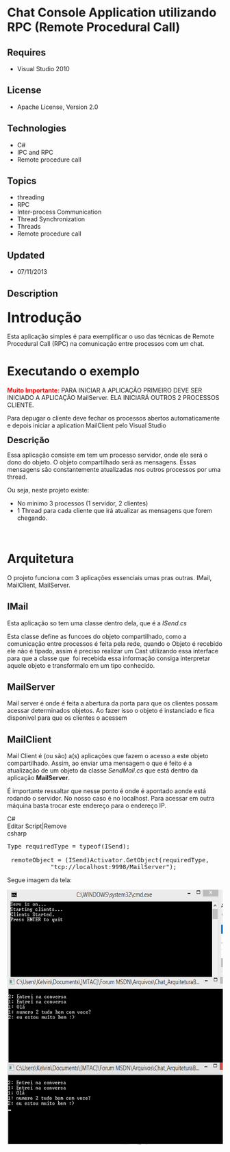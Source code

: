 # Chat Console Application utilizando RPC (Remote Procedural Call)
## Requires
- Visual Studio 2010
## License
- Apache License, Version 2.0
## Technologies
- C#
- IPC and RPC
- Remote procedure call
## Topics
- threading
- RPC
- Inter-process Communication
- Thread Synchronization
- Threads
- Remote procedure call
## Updated
- 07/11/2013
## Description

<h3><span style="font-size:2em">Introdu&ccedil;&atilde;o</span></h3>
<p>Esta aplica&ccedil;&atilde;o simples &eacute; para exemplificar o uso das t&eacute;cnicas de Remote Procedural Call (RPC) na comunica&ccedil;&atilde;o entre processos com um chat.&nbsp;</p>
<h1><span>Executando o exemplo</span></h1>
<p><span style="color:#ff0000"><strong>Muito Importante:</strong></span> PARA INICIAR A APLICA&Ccedil;&Atilde;O PRIMEIRO DEVE SER INICIADO A APLICA&Ccedil;&Atilde;O MailServer. ELA INICIAR&Aacute; OUTROS 2 PROCESSOS CLIENTE.</p>
<p>Para depugar o cliente deve fechar os processos abertos automaticamente e depois iniciar a aplication MailClient pelo Visual Studio</p>
<p><span style="font-size:20px; font-weight:bold">Descri&ccedil;&atilde;o</span></p>
<p>Essa aplica&ccedil;&atilde;o consiste em tem um processo servidor, onde ele ser&aacute; o dono do objeto. O objeto compartilhado ser&aacute; as mensagens. Essas mensagens s&atilde;o constantemente atualizadas nos outros processos por uma thread.</p>
<p>Ou seja, neste projeto existe:</p>
<ul>
<li>No minimo 3 processos (1 servidor, 2 clientes) </li><li>1 Thread para cada cliente que ir&aacute; atualizar as mensagens que forem chegando.
</li></ul>
<p>&nbsp;</p>
<h1>Arquitetura</h1>
<p>O projeto funciona com 3 aplica&ccedil;&otilde;es essenciais umas pras outras. IMail, MailClient, MailServer.</p>
<h2>IMail</h2>
<p>Esta aplica&ccedil;&atilde;o so tem uma classe dentro dela, que &eacute; a <em>
ISend.cs</em></p>
<p>Esta classe define as funcoes do objeto compartilhado, como a comunica&ccedil;&atilde;o entre processos &eacute; feita pela rede, quando o Objeto &eacute; recebido ele n&atilde;o &eacute; tipado, assim &eacute; preciso realizar um Cast utilizando essa interface
 para que a classe que &nbsp;foi recebida essa informa&ccedil;&atilde;o consiga interpretar aquele objeto e transformalo em um tipo conhecido.</p>
<h2>MailServer</h2>
<p>Mail server &eacute; onde &eacute; feita a abertura da porta para que os clientes possam acessar determinados objetos. Ao fazer isso o objeto &eacute; instanciado e fica disponivel para que os clientes o acessem</p>
<h2>MailClient</h2>
<p>Mail Client &eacute; (ou s&atilde;o) a(s) aplica&ccedil;&otilde;es que fazem o acesso a este objeto compartilhado. Assim, ao enviar uma mensagem o que &eacute; feito &eacute; a atualiza&ccedil;&atilde;o de um objeto da classe
<em>SendMail.cs</em>&nbsp;que est&aacute; dentro da aplica&ccedil;&atilde;o <strong>
MailServer</strong>.</p>
<p>&Eacute; importante ressaltar que nesse ponto &eacute; onde &eacute; apontado aonde est&aacute; rodando o servidor. No nosso caso &eacute; no localhost. Para acessar em outra m&aacute;quina basta trocar este endere&ccedil;o para o endere&ccedil;o IP.</p>
<div class="scriptcode">
<div class="pluginEditHolder" pluginCommand="mceScriptCode">
<div class="title"><span>C#</span></div>
<div class="pluginLinkHolder"><span class="pluginEditHolderLink">Editar Script</span>|<span class="pluginRemoveHolderLink">Remove</span></div>
<span class="hidden">csharp</span>

<div class="preview">
<pre class="csharp">Type&nbsp;requiredType&nbsp;=&nbsp;<span class="cs__keyword">typeof</span>(ISend);&nbsp;
&nbsp;
&nbsp;remoteObject&nbsp;=&nbsp;(ISend)Activator.GetObject(requiredType,&nbsp;
&nbsp;&nbsp;&nbsp;&nbsp;&nbsp;&nbsp;&nbsp;&nbsp;&nbsp;&nbsp;&nbsp;&nbsp;<span class="cs__string">&quot;tcp://localhost:9998/MailServer&quot;</span>);</pre>
</div>
</div>
</div>
<p>Segue imagem da tela:</p>
<p><img id="92254" src="92254-print1.png" alt="" width="625" height="596"></p>
